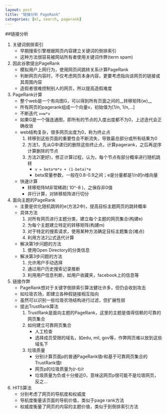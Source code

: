 ```yaml
---
layout: post
title: "链接分析 PageRank"
categories: [ml, search, pagerank]
---
```


##链接分析

1. 关键词倒排索引
    * 早期搜索引擎根据网页内容建立关键词的倒排索引
    * 这种方法很容易被网站所有者使用关键词作弊(term spam)
2. 因此谷歌提出PageRank
    * 模拟用户上网行为，使用网页间跳转关系计算PageRank
    * 判断网页内容时，不仅考虑网页本身内容，更要考虑指向该网页的链接或其周围内容
    * 造假者很难控制别人的网页，所以提高造假难度
3. PageRank计算
    * 整个web是一个有向图G，可以得到所有页面之间的__转移矩阵(w)__
    * 所有网页的pagerank组成一个向量v，初始值为[1/n, 1/n,...]
    * 不断迭代 ` v=w*v ` 
    * 如果G是一个强连通图，即所有的节点的入度出度都不为0，上述迭代会正确收敛
    * web结构复杂，很多网页出度为0，称为终止点
        1. 转移到这些页面的重要性会不断流失，导致最总部分或所有结果为0
        2. 方法1，先从G中递归的删除这些终止点，计算pagerank，之后再逆序计算删除的节点
        3. 方法2(更好)，修正计算过程，认为，每个节点有部分概率进行随机跳转
            * ` v = beta*m*v + (1-beta)*e `
            * beta常量参数，一般在0.8-0.9之间；e是分量都是1/n的n维向量
    * 快速计算
        * 转移矩阵M非常稀疏( 10^-8 )，之保存非0值
        * 并行计算，对转移矩阵进行切分
4. 面向主题的PageRank
    * 主要是优化随机跳转的e(方法2中)，提高目标主题网页的跳转概率
    * 具体方法
        1. 对所有网页进行主题分类，建立每个主题的网页集合(构建e)
        2. 为每个主题建立特定的转移矩阵(构建m)
        3. 对于特定的搜索请求，使用某种方法确定目标主题集合(难点)
        4. 利用方法2公式迭代计算
    * 解决第1步问题的方法
        1. 使用Open Directory的分类信息
    * 解决第3步问题的方法
        1. 允许用户手动选择
        2. 通过用户历史搜索记录推断
        3. 利用用户信息判断，如用户收藏夹，facebook上的信息等
5. 链接作弊
    * PageRank想对于关键字倒排索引算法健壮许多，但仍会收到攻击
    * 如垃圾农场，即建立各种假链接相互指向
    * 虽然可以识别一些垃圾农场结构进行过滤，但扩展性弱
    * 提出TrustRank算法
        1. TrustRank是面向主题的PageRank，这里的主题是值得信赖的可靠的网页集合
        2. 如何建立可靠网页集合
            * 人工检查
            * 选择成员受限的域名，如edu, mil, gov等，作弊网页难以放到这些域名下
        3. 垃圾质量
            * 分别计算页面p的普通PageRank值r和基于可靠网页集合的TrustRank值t
            * 网页p的垃圾质量为(r-t)/r
            * 垃圾质量为负或十分接近0，意味这网页p很可能不是垃圾网页，反之...
6. HITS算法
    * 分别考虑了网页的导航度和权威度
    * 导航度衡量该页面的导航价值，类似于page rank方法
    * 权威度衡量了网页的内容的主题价值，类似于到倒排索引方法
